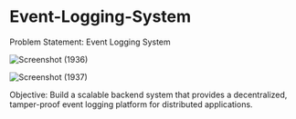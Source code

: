 # Event-Logging-System
Problem Statement: Event Logging System

![Screenshot (1936)](https://github.com/user-attachments/assets/a8e957e4-ba67-4472-86e5-f483f2da5a11)

![Screenshot (1937)](https://github.com/user-attachments/assets/1a798a94-5d98-41e1-923f-e1ea78c2328b) 

Objective: Build a scalable backend system that provides a decentralized, tamper-proof event logging platform for distributed applications.

